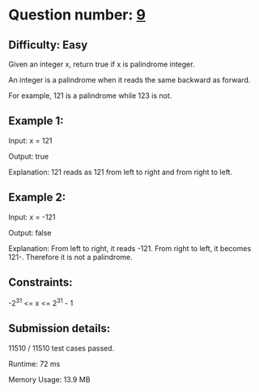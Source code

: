 # Question number: [9](https://leetcode.com/problems/palindrome-number/)

## Difficulty: Easy
Given an integer x, return true if x is palindrome integer.

An integer is a palindrome when it reads the same backward as forward.

For example, 121 is a palindrome while 123 is not.

## Example 1:
Input: x = 121

Output: true

Explanation: 121 reads as 121 from left to right and from right to left.

## Example 2:
Input: x = -121

Output: false

Explanation: From left to right, it reads -121. From right to left, it becomes 121-. Therefore it is not a palindrome.

## Constraints:
-2<sup>31</sup> <= x <= 2<sup>31</sup>  - 1

## Submission details:

11510 / 11510 test cases passed.

Runtime: 72 ms

Memory Usage: 13.9 MB

